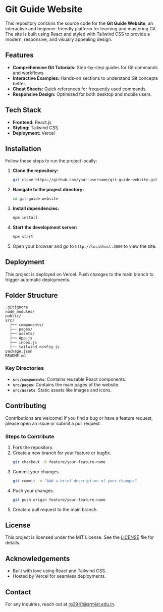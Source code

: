 # Git Guide Website

This repository contains the source code for the **Git Guide Website**, an interactive and beginner-friendly platform for learning and mastering Git. The site is built using React and styled with Tailwind CSS to provide a modern, responsive, and visually appealing design.

## Features

- **Comprehensive Git Tutorials:** Step-by-step guides for Git commands and workflows.
- **Interactive Examples:** Hands-on sections to understand Git concepts better.
- **Cheat Sheets:** Quick references for frequently used commands.
- **Responsive Design:** Optimized for both desktop and mobile users.

## Tech Stack

- **Frontend:** React.js
- **Styling:** Tailwind CSS
- **Deployment:** Vercel

## Installation

Follow these steps to run the project locally:

1. **Clone the repository:**
   ```bash
   git clone https://github.com/your-username/git-guide-website.git
   ```

2. **Navigate to the project directory:**
   ```bash
   cd git-guide-website
   ```

3. **Install dependencies:**
   ```bash
   npm install
   ```

4. **Start the development server:**
   ```bash
   npm start
   ```

5. Open your browser and go to `http://localhost:3000` to view the site.

## Deployment

This project is deployed on Vercel. Push changes to the main branch to trigger automatic deployments.

## Folder Structure

```
.gitignore
node_modules/
public/
src/
  ├── components/
  ├── pages/
  ├── assets/
  ├── App.js
  ├── index.js
  ├── tailwind.config.js
package.json
README.md
```

### Key Directories

- **`src/components`**: Contains reusable React components.
- **`src/pages`**: Contains the main pages of the website.
- **`src/assets`**: Static assets like images and icons.

## Contributing

Contributions are welcome! If you find a bug or have a feature request, please open an issue or submit a pull request.

### Steps to Contribute

1. Fork the repository.
2. Create a new branch for your feature or bugfix.
   ```bash
   git checkout -b feature/your-feature-name
   ```
3. Commit your changes.
   ```bash
   git commit -m "Add a brief description of your changes"
   ```
4. Push your changes.
   ```bash
   git push origin feature/your-feature-name
   ```
5. Create a pull request to the main branch.

## License

This project is licensed under the MIT License. See the [LICENSE](LICENSE) file for details.

## Acknowledgements

- Built with love using React and Tailwind CSS.
- Hosted by Vercel for seamless deployments.

## Contact

For any inquiries, reach out at [rg3941@srmist.edu.in](mailto:grv.9604@gmail.com).
